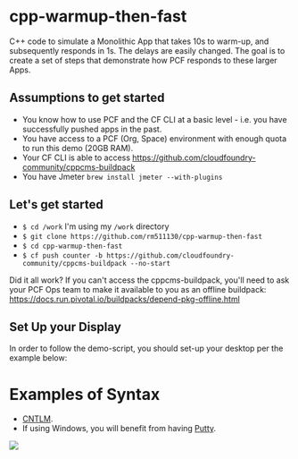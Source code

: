 # cpp-warmup-then-fast
C++ code to simulate a Monolithic App that takes 10s to warm-up, and subsequently responds in 1s.
The delays are easily changed. The goal is to create a set of steps that demonstrate how PCF responds to these larger Apps.

## Assumptions to get started

- You know how to use PCF and the CF CLI at a basic level - i.e. you have successfully pushed apps in the past.
- You have access to a PCF (Org, Space) environment with enough quota to run this demo (20GB RAM).
- Your CF CLI is able to access https://github.com/cloudfoundry-community/cppcms-buildpack
- You have Jmeter  `brew install jmeter --with-plugins`


## Let's get started

- `$ cd /work`  I'm using my `/work` directory
- `$ git clone https://github.com/rm511130/cpp-warmup-then-fast`
- `$ cd cpp-warmup-then-fast`
- `$ cf push counter -b https://github.com/cloudfoundry-community/cppcms-buildpack --no-start` 

Did it all work? If you can't access the cppcms-buildpack, you'll need to ask your PCF Ops team to make it available to you as an offline buildpack: https://docs.run.pivotal.io/buildpacks/depend-pkg-offline.html

## Set Up your Display

In order to follow the demo-script, you should set-up your desktop per the example below:






# Examples of Syntax

- [CNTLM](https://spot.nwie.net/site/iMedia/RUN/ops/Wiki%20Pages/CNTLM_Setup.aspx).
- If using Windows, you will benefit from having [Putty](https://www.putty.org/).

![](https://github.com/rm511130/ReplatformingWorkshop/blob/master/DOS.jpg)
